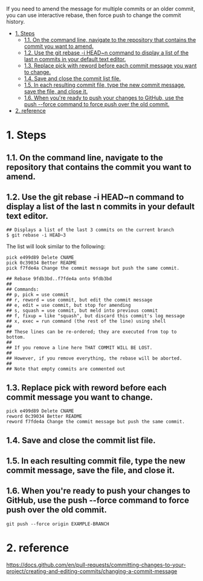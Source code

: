If you need to amend the message for multiple commits or an older commit, you can use interactive rebase, then force push to change the commit history.

- [1. Steps](#1-steps)
  - [1.1. On the command line, navigate to the repository that contains the commit you want to amend.](#11-on-the-command-line-navigate-to-the-repository-that-contains-the-commit-you-want-to-amend)
  - [1.2. Use the git rebase -i HEAD~n command to display a list of the last n commits in your default text editor.](#12-use-the-git-rebase--i-headn-command-to-display-a-list-of-the-last-n-commits-in-your-default-text-editor)
  - [1.3. Replace pick with reword before each commit message you want to change.](#13-replace-pick-with-reword-before-each-commit-message-you-want-to-change)
  - [1.4. Save and close the commit list file.](#14-save-and-close-the-commit-list-file)
  - [1.5. In each resulting commit file, type the new commit message, save the file, and close it.](#15-in-each-resulting-commit-file-type-the-new-commit-message-save-the-file-and-close-it)
  - [1.6. When you're ready to push your changes to GitHub, use the push --force command to force push over the old commit.](#16-when-youre-ready-to-push-your-changes-to-github-use-the-push---force-command-to-force-push-over-the-old-commit)
- [2. reference](#2-reference)

# 1. Steps

## 1.1. On the command line, navigate to the repository that contains the commit you want to amend.

## 1.2. Use the git rebase -i HEAD~n command to display a list of the last n commits in your default text editor.

```shell
## Displays a list of the last 3 commits on the current branch
$ git rebase -i HEAD~3
```

The list will look similar to the following:


```shell
pick e499d89 Delete CNAME
pick 0c39034 Better README
pick f7fde4a Change the commit message but push the same commit.

## Rebase 9fdb3bd..f7fde4a onto 9fdb3bd
##
## Commands:
## p, pick = use commit
## r, reword = use commit, but edit the commit message
## e, edit = use commit, but stop for amending
## s, squash = use commit, but meld into previous commit
## f, fixup = like "squash", but discard this commit's log message
## x, exec = run command (the rest of the line) using shell
##
## These lines can be re-ordered; they are executed from top to bottom.
##
## If you remove a line here THAT COMMIT WILL BE LOST.
##
## However, if you remove everything, the rebase will be aborted.
##
## Note that empty commits are commented out
```

## 1.3. Replace pick with reword before each commit message you want to change.


```shell
pick e499d89 Delete CNAME
reword 0c39034 Better README
reword f7fde4a Change the commit message but push the same commit.
```

## 1.4. Save and close the commit list file.

## 1.5. In each resulting commit file, type the new commit message, save the file, and close it.

## 1.6. When you're ready to push your changes to GitHub, use the push --force command to force push over the old commit.

```shell
git push --force origin EXAMPLE-BRANCH
```

# 2. reference

https://docs.github.com/en/pull-requests/committing-changes-to-your-project/creating-and-editing-commits/changing-a-commit-message
